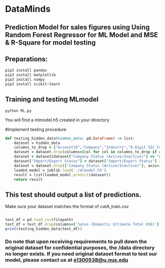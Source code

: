 # DataMinds
## Prediction Model for sales figures using Using Random Forest Regressor for ML Model and MSE & R-Square for model testing

## Preparations:
```ruby
pip3 install pandas
pip3 install matplotlib
pip3 install numpy
pip3 install scikit-learn
```

## Training and testing MLmodel 
```
python ML.py
```
You will find a mlmodel.h5 created in your directory

#Implement testing procedure
```ruby
def testing_hidden_data(hidden_data: pd.DataFrame) -> list:
    dataset = hidden_data
    columns_to_drop = ["AccountID","Company","Industry","8-Digit SIC Code","8-Digit SIC Description","Entity Type","Parent Company","Parent Country","Ownership Type","Company Description","Sales (Global Ultimate Total USD)","Fiscal Year End","Global Ultimate Company","Global Ultimate Country","Domestic Ultimate Company"]
    dataset = dataset.drop(columns=[col for col in columns_to_drop if col in dataset.columns], errors='ignore')
    dataset = dataset[dataset["Company Status (Active/Inactive)"] == "Active"]
    dataset["Import/Export Status"] = dataset["Import/Export Status"].replace({'': '0','Imports':1, 'Exports':2,'Both Imports & Exports': 3})
    dataset = dataset.drop(["Company Status (Active/Inactive)"], axis=1)
    loaded_model = joblib.load('./mlmodel.h5')
    result = list(loaded_model.predict(dataset))
    return result
```

## This test should output a list of predictions.
Make sure your dataset matches the format of catA_train.csv

```ruby

test_df = pd.read_csv(filepath)
test_df = test_df.drop(columns=['Sales (Domestic Ultimate Total USD)'])
print(testing_hidden_data(test_df))

```
### Do note that upon receiving requirements to pull down the original dataset for confidential purposes, the /data directory no longer exists. If you need original dataset format to test our model, please contact us at e1300538@u.nus.edu



